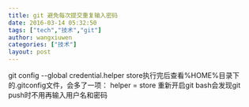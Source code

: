 ```yaml
---
title: git 避免每次提交重复输入密码
date: 2016-03-14 05:32:50
tags: ["tech","技术","git"]
author: wangxiuwen
categories: ["技术"]
layout: post
---
```


git config --global credential.helper store执行完后查看%HOME%目录下的.gitconfig文件，会多了一项：    helper = store
重新开启git bash会发现git push时不用再输入用户名和密码
